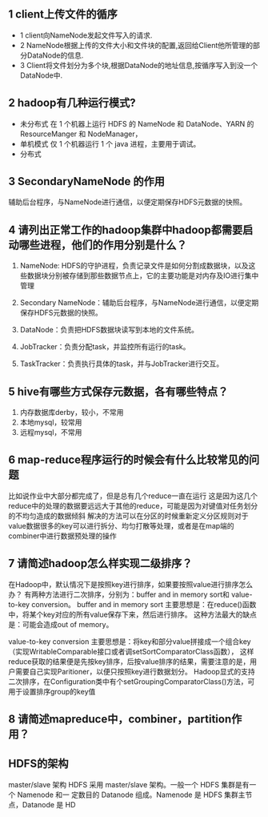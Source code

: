

## 1 client上传文件的循序

 *  1 client向NameNode发起文件写入的请求.
 *  2 NameNode根据上传的文件大小和文件块的配置,返回给Client他所管理的部分DataNode的信息.
 *  3 Client将文件划分为多个块,根据DataNode的地址信息,按循序写入到没一个DataNode中.
 
## 2 hadoop有几种运行模式?

* 未分布式   在 1 个机器上运行 HDFS 的 NameNode 和 DataNode、YARN 的ResourceManger 和 NodeManager，
* 单机模式   仅 1 个机器运行 1 个 java 进程，主要用于调试。
* 分布式 

## 3 SecondaryNameNode  的作用

辅助后台程序，与NameNode进行通信，以便定期保存HDFS元数据的快照。

## 4 请列出正常工作的hadoop集群中hadoop都需要启动哪些进程，他们的作用分别是什么？

1) NameNode: HDFS的守护进程，负责记录文件是如何分割成数据块，以及这些数据块分别被存储到那些数据节点上，它的主要功能是对内存及IO进行集中管理

2) Secondary NameNode：辅助后台程序，与NameNode进行通信，以便定期保存HDFS元数据的快照。
3) DataNode：负责把HDFS数据块读写到本地的文件系统。
4) JobTracker：负责分配task，并监控所有运行的task。
5) TaskTracker：负责执行具体的task，并与JobTracker进行交互。

## 5 hive有哪些方式保存元数据，各有哪些特点？

1) 内存数据库derby，较小，不常用
2) 本地mysql，较常用
3) 远程mysql，不常用

## 6 map-reduce程序运行的时候会有什么比较常见的问题
比如说作业中大部分都完成了，但是总有几个reduce一直在运行
这是因为这几个reduce中的处理的数据要远远大于其他的reduce，可能是因为对键值对任务划分的不均匀造成的数据倾斜
解决的方法可以在分区的时候重新定义分区规则对于value数据很多的key可以进行拆分、均匀打散等处理，或者是在map端的combiner中进行数据预处理的操作

##  7 请简述hadoop怎么样实现二级排序？


在Hadoop中，默认情况下是按照key进行排序，如果要按照value进行排序怎么办？
有两种方法进行二次排序，分别为：buffer and in memory sort和 value-to-key conversion。
buffer and in memory sort
主要思想是：在reduce()函数中，将某个key对应的所有value保存下来，然后进行排序。 这种方法最大的缺点是：可能会造成out of memory。
 
value-to-key conversion
主要思想是：将key和部分value拼接成一个组合key（实现WritableComparable接口或者调setSortComparatorClass函数），
这样reduce获取的结果便是先按key排序，后按value排序的结果，需要注意的是，用户需要自己实现Paritioner，以便只按照key进行数据划分。
Hadoop显式的支持二次排序，在Configuration类中有个setGroupingComparatorClass()方法，可用于设置排序group的key值

## 8 请简述mapreduce中，combiner，partition作用？

## HDFS的架构

master/slave  架构
HDFS 采用 master/slave 架构。一般一个 HDFS 集群是有一个 Namenode 和一
定数目的 Datanode 组成。Namenode 是 HDFS 集群主节点，Datanode 是 HD








